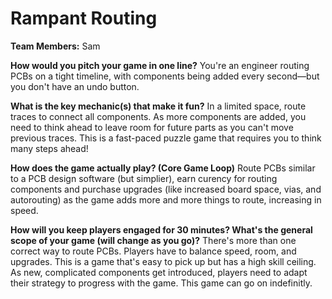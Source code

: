 # Rampant Routing

**Team Members:** Sam

**How would you pitch your game in one line?**
You're an engineer routing PCBs on a tight timeline, with components being added every second—but you don't have an undo button.

**What is the key mechanic(s) that make it fun?**
In a limited space, route traces to connect all components. As more components are added, you need to think ahead to leave room for future parts as you can't move previous traces. This is a fast-paced puzzle game that requires you to think many steps ahead!

**How does the game actually play? (Core Game Loop)**
Route PCBs similar to a PCB design software (but simplier), earn curency for routing components and purchase upgrades (like increased board space, vias, and autorouting) as the game adds more and more things to route, increasing in speed.

**How will you keep players engaged for 30 minutes? What's the general scope of your game (will change as you go)?**
There's more than one correct way to route PCBs. Players have to balance speed, room, and upgrades. This is a game that's easy to pick up but has a high skill ceiling. As new, complicated components get introduced, players need to adapt their strategy to progress with the game. This game can go on indefinitly. 
